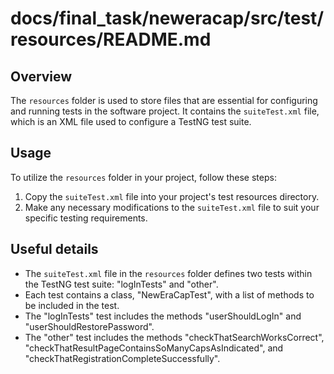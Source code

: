 # docs/final_task/neweracap/src/test/resources/README.md

## Overview
The `resources` folder is used to store files that are essential for configuring and running tests in the software project. It contains the `suiteTest.xml` file, which is an XML file used to configure a TestNG test suite.

## Usage
To utilize the `resources` folder in your project, follow these steps:
1. Copy the `suiteTest.xml` file into your project's test resources directory.
2. Make any necessary modifications to the `suiteTest.xml` file to suit your specific testing requirements.

## Useful details
- The `suiteTest.xml` file in the `resources` folder defines two tests within the TestNG test suite: "logInTests" and "other".
- Each test contains a class, "NewEraCapTest", with a list of methods to be included in the test.
- The "logInTests" test includes the methods "userShouldLogIn" and "userShouldRestorePassword".
- The "other" test includes the methods "checkThatSearchWorksCorrect", "checkThatResultPageContainsSoManyCapsAsIndicated", and "checkThatRegistrationCompleteSuccessfully".